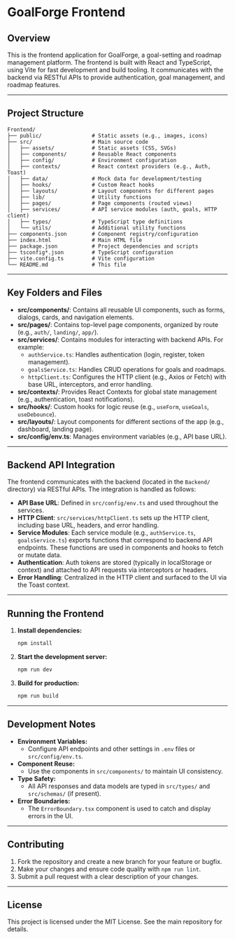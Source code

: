 # GoalForge Frontend

## Overview

This is the frontend application for GoalForge, a goal-setting and roadmap management platform. The frontend is built with React and TypeScript, using Vite for fast development and build tooling. It communicates with the backend via RESTful APIs to provide authentication, goal management, and roadmap features.

---

## Project Structure

```
Frontend/
├── public/                # Static assets (e.g., images, icons)
├── src/                   # Main source code
│   ├── assets/            # Static assets (CSS, SVGs)
│   ├── components/        # Reusable React components
│   ├── config/            # Environment configuration
│   ├── contexts/          # React context providers (e.g., Auth, Toast)
│   ├── data/              # Mock data for development/testing
│   ├── hooks/             # Custom React hooks
│   ├── layouts/           # Layout components for different pages
│   ├── lib/               # Utility functions
│   ├── pages/             # Page components (routed views)
│   ├── services/          # API service modules (auth, goals, HTTP client)
│   ├── types/             # TypeScript type definitions
│   └── utils/             # Additional utility functions
├── components.json        # Component registry/configuration
├── index.html             # Main HTML file
├── package.json           # Project dependencies and scripts
├── tsconfig*.json         # TypeScript configuration
├── vite.config.ts         # Vite configuration
└── README.md              # This file
```

---

## Key Folders and Files

- **src/components/**: Contains all reusable UI components, such as forms, dialogs, cards, and navigation elements.
- **src/pages/**: Contains top-level page components, organized by route (e.g., `auth/`, `landing/`, `app/`).
- **src/services/**: Contains modules for interacting with backend APIs. For example:
  - `authService.ts`: Handles authentication (login, register, token management).
  - `goalsService.ts`: Handles CRUD operations for goals and roadmaps.
  - `httpClient.ts`: Configures the HTTP client (e.g., Axios or Fetch) with base URL, interceptors, and error handling.
- **src/contexts/**: Provides React Contexts for global state management (e.g., authentication, toast notifications).
- **src/hooks/**: Custom hooks for logic reuse (e.g., `useForm`, `useGoals`, `useDebounce`).
- **src/layouts/**: Layout components for different sections of the app (e.g., dashboard, landing page).
- **src/config/env.ts**: Manages environment variables (e.g., API base URL).

---

## Backend API Integration

The frontend communicates with the backend (located in the `Backend/` directory) via RESTful APIs. The integration is handled as follows:

- **API Base URL**: Defined in `src/config/env.ts` and used throughout the services.
- **HTTP Client**: `src/services/httpClient.ts` sets up the HTTP client, including base URL, headers, and error handling.
- **Service Modules**: Each service module (e.g., `authService.ts`, `goalsService.ts`) exports functions that correspond to backend API endpoints. These functions are used in components and hooks to fetch or mutate data.
- **Authentication**: Auth tokens are stored (typically in localStorage or context) and attached to API requests via interceptors or headers.
- **Error Handling**: Centralized in the HTTP client and surfaced to the UI via the Toast context.

---

## Running the Frontend

1. **Install dependencies:**
   ```bash
   npm install
   ```
2. **Start the development server:**
   ```bash
   npm run dev
   ```
3. **Build for production:**
   ```bash
   npm run build
   ```

---

## Development Notes

- **Environment Variables:**
  - Configure API endpoints and other settings in `.env` files or `src/config/env.ts`.
- **Component Reuse:**
  - Use the components in `src/components/` to maintain UI consistency.
- **Type Safety:**
  - All API responses and data models are typed in `src/types/` and `src/schemas/` (if present).
- **Error Boundaries:**
  - The `ErrorBoundary.tsx` component is used to catch and display errors in the UI.

---

## Contributing

1. Fork the repository and create a new branch for your feature or bugfix.
2. Make your changes and ensure code quality with `npm run lint`.
3. Submit a pull request with a clear description of your changes.

---

## License

This project is licensed under the MIT License. See the main repository for details.
